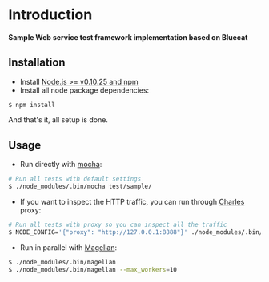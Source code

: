 # Introduction ##
#### Sample Web service test framework implementation based on Bluecat

## Installation ##
* Install [Node.js >= v0.10.25 and npm](http://nodejs.org/)
* Install all node package dependencies:
```bash
$ npm install
```
And that's it, all setup is done.

## Usage ##

* Run directly with [mocha](http://visionmedia.github.io/mocha/):

```bash
# Run all tests with default settings
$ ./node_modules/.bin/mocha test/sample/
```

* If you want to inspect the HTTP traffic, you can run through [Charles](https://www.charlesproxy.com/) proxy:

```bash
# Run all tests with proxy so you can inspect all the traffic
$ NODE_CONFIG='{"proxy": "http://127.0.0.1:8888"}' ./node_modules/.bin/mocha test/sample/
```

* Run in parallel with [Magellan](https://github.com/TestArmada/magellan):

```bash
$ ./node_modules/.bin/magellan
$ ./node_modules/.bin/magellan --max_workers=10
```


